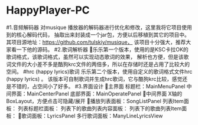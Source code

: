 # HappyPlayer-PC
#1.音频解码器
  对musique 播放器的解码器进行优化和修改，这里我将它项目使用到的核心解码代码，
  抽取出来封装成一个jar包，方便以后移植到其它的项目中。
  其项目源地址：https://github.com/tulskiy/musique，
  该项目十分强大，推荐大家看一下他的源码。
#2.歌词解析器
乐乐第一个版本，使用的是KSC卡拉OK的歌词格式，该歌词格式，虽然可以实现动态歌词的效果，
解析也方便，但是该歌词文件的大小差不多是酷狗krc文件的两倍多，所以在存储时还是占用了比较大的空间。
#hrc (happy lyrics)歌词
乐乐第二个版本，使用自定义的歌词格式文件hrc (happy lyrics) 。
该版本可自制歌词并生成hrc歌词，它与酷狗krc比较，感觉还是不错的，占空间小了好多。
#3.界面设计
主界面
标题栏：MainMenuPanel
中间界面：MainCenterPanel
底部界面：MainOperatePanel
中间界面
X轴的BoxLayout，方便点击可隐藏/展开
播放列表面板：SongListPanel
列表Item面板：
列表标题栏面板：
列表下的歌曲列表内容面板：
列表下的歌曲列表Item面板：
歌词面板：LyricsPanel
多行歌词面板：ManyLineLyricsView
